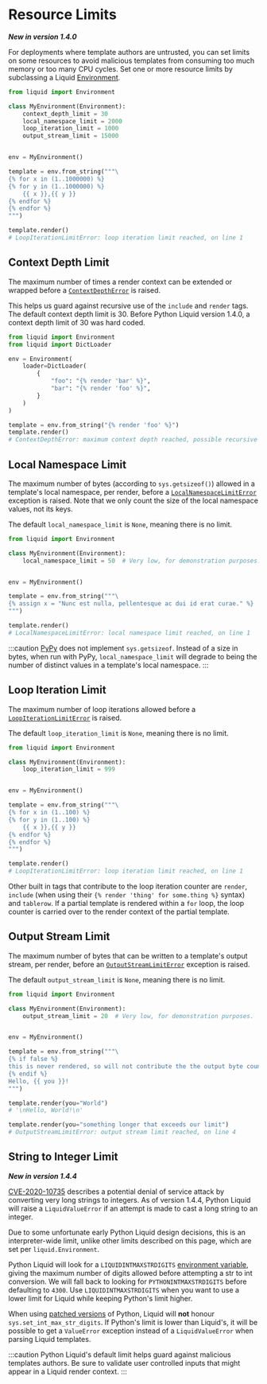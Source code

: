 # Resource Limits

**_New in version 1.4.0_**

For deployments where template authors are untrusted, you can set limits on some resources to avoid malicious templates from consuming too much memory or too many CPU cycles. Set one or more resource limits by subclassing a Liquid [Environment](../api/environment.md).

```python
from liquid import Environment

class MyEnvironment(Environment):
    context_depth_limit = 30
    local_namespace_limit = 2000
    loop_iteration_limit = 1000
    output_stream_limit = 15000


env = MyEnvironment()

template = env.from_string("""\
{% for x in (1..1000000) %}
{% for y in (1..1000000) %}
    {{ x }},{{ y }}
{% endfor %}
{% endfor %}
""")

template.render()
# LoopIterationLimitError: loop iteration limit reached, on line 1
```

## Context Depth Limit

The maximum number of times a render context can be extended or wrapped before a [`ContextDepthError`](../api/exceptions.md#liquidexceptionscontextdeptherror) is raised.

This helps us guard against recursive use of the `include` and `render` tags. The default context depth limit is 30. Before Python Liquid version 1.4.0, a context depth limit of 30 was hard coded.

```python
from liquid import Environment
from liquid import DictLoader

env = Environment(
    loader=DictLoader(
        {
            "foo": "{% render 'bar' %}",
            "bar": "{% render 'foo' %}",
        }
    )
)

template = env.from_string("{% render 'foo' %}")
template.render()
# ContextDepthError: maximum context depth reached, possible recursive render, on line 1
```

## Local Namespace Limit

The maximum number of bytes (according to `sys.getsizeof()`) allowed in a template's local namespace, per render, before a [`LocalNamespaceLimitError`](../api/exceptions.md#liquidexceptionslocalnamespacelimiterror) exception is raised. Note that we only count the size of the local namespace values, not its keys.

The default `local_namespace_limit` is `None`, meaning there is no limit.

```python
from liquid import Environment

class MyEnvironment(Environment):
    local_namespace_limit = 50  # Very low, for demonstration purposes.


env = MyEnvironment()

template = env.from_string("""\
{% assign x = "Nunc est nulla, pellentesque ac dui id erat curae." %}
""")

template.render()
# LocalNamespaceLimitError: local namespace limit reached, on line 1
```

:::caution
[PyPy](https://doc.pypy.org/en/latest/cpython_differences.html) does not implement `sys.getsizeof`. Instead of a size in bytes, when run with PyPy, `local_namespace_limit` will degrade to being the number of distinct values in a template's local namespace.
:::

## Loop Iteration Limit

The maximum number of loop iterations allowed before a [`LoopIterationLimitError`](../api/exceptions.md#liquidexceptionsloopiterationlimiterror) is raised.

The default `loop_iteration_limit` is `None`, meaning there is no limit.

```python
from liquid import Environment

class MyEnvironment(Environment):
    loop_iteration_limit = 999


env = MyEnvironment()

template = env.from_string("""\
{% for x in (1..100) %}
{% for y in (1..100) %}
    {{ x }},{{ y }}
{% endfor %}
{% endfor %}
""")

template.render()
# LoopIterationLimitError: loop iteration limit reached, on line 1
```

Other built in tags that contribute to the loop iteration counter are `render`, `include` (when using their `{% render 'thing' for some.thing %}` syntax) and `tablerow`. If a partial template is rendered within a `for` loop, the loop counter is carried over to the render context of the partial template.

## Output Stream Limit

The maximum number of bytes that can be written to a template's output stream, per render, before an [`OutputStreamLimitError`](../api/exceptions.md#liquidexceptionsoutputstreamlimiterror) exception is raised.

The default `output_stream_limit` is `None`, meaning there is no limit.

```python
from liquid import Environment

class MyEnvironment(Environment):
    output_stream_limit = 20  # Very low, for demonstration purposes.


env = MyEnvironment()

template = env.from_string("""\
{% if false %}
this is never rendered, so will not contribute the the output byte counter
{% endif %}
Hello, {{ you }}!
""")

template.render(you="World")
# '\nHello, World!\n'

template.render(you="something longer that exceeds our limit")
# OutputStreamLimitError: output stream limit reached, on line 4
```

## String to Integer Limit

**_New in version 1.4.4_**

[CVE-2020-10735](https://github.com/python/cpython/issues/95778) describes a potential denial of service attack by converting very long strings to integers. As of version 1.4.4, Python Liquid will raise a `LiquidValueError` if an attempt is made to cast a long string to an integer.

Due to some unfortunate early Python Liquid design decisions, this is an interpreter-wide limit, unlike other limits described on this page, which are set per `liquid.Environment`.

Python Liquid will look for a `LIQUIDINTMAXSTRDIGITS` [environment variable](https://en.wikipedia.org/wiki/Environment_variable), giving the maximum number of digits allowed before attempting a str to int conversion. We will fall back to looking for `PYTHONINTMAXSTRDIGITS` before defaulting to `4300`. Use `LIQUIDINTMAXSTRDIGITS` when you want to use a lower limit for Liquid while keeping Python's limit higher.

When using [patched versions](https://github.com/python/cpython/pull/96500/files#diff-08a31a70dd1f6d97aa8dacdce77db4de04c700d9949be1af611a595186aad5b3) of Python, Liquid will **not** honour `sys.set_int_max_str_digits`. If Python's limit is lower than Liquid's, it will be possible to get a `ValueError` exception instead of a `LiquidValueError` when parsing Liquid templates.

:::caution
Python Liquid's default limit helps guard against malicious templates authors. Be sure to validate user controlled inputs that might appear in a Liquid render context.
:::

